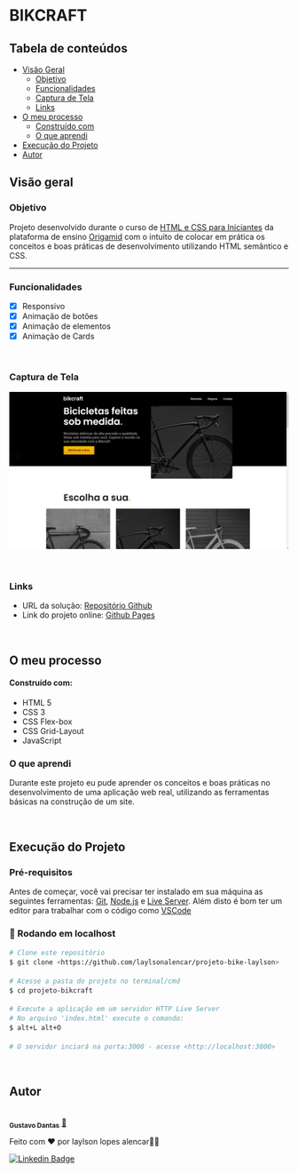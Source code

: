 # BIKCRAFT

## Tabela de conteúdos

- [Visão Geral](#visão-geral)
    - [Objetivo](#objetivo)
    - [Funcionalidades](#funcionalidades)
  - [Captura de Tela](#captura-de-tela)
  - [Links](#links)
- [O meu processo](#o-meu-processo)
  - [Construído com](#construído-com)
  - [O que aprendi](#o-que-aprendi)
- [Execução do Projeto](#execução-do-projeto)
- [Autor](#autor)

## Visão geral

### Objetivo

Projeto desenvolvido durante o curso de [HTML e CSS para Iniciantes](https://www.origamid.com/curso/html-e-css-para-iniciantes/) da plataforma de ensino [Origamid](https://www.origamid.com) com o intuito de colocar em prática os conceitos e boas práticas de desenvolvimento utilizando HTML semântico e CSS.

---

### Funcionalidades

- [x] Responsivo
- [x] Animação de botões
- [x] Animação de elementos
- [x] Animação de Cards

<br>

### Captura de Tela

![](./img/screen-bikcraft.png)

<br>

### Links

- URL da solução: [Repositório Github](https://github.com/laylsonalencar/projeto-bike-laylson)
- Link do projeto online: [Github Pages](https://github.com/laylsonalencar/projeto-bike-laylson)

<br>

## O meu processo

#### Construído com:

- HTML 5
- CSS 3
- CSS Flex-box
- CSS Grid-Layout
- JavaScript

### O que aprendi

Durante este projeto eu pude aprender os conceitos e boas práticas no desenvolvimento de uma aplicação web real, utilizando as ferramentas básicas na 
construção de um site.

<br>

## Execução do Projeto

### Pré-requisitos

Antes de começar, você vai precisar ter instalado em sua máquina as seguintes ferramentas:
[Git](https://git-scm.com), [Node.js](https://nodejs.org/en/) e [Live Server](https://marketplace.visualstudio.com/items?itemName=ritwickdey.LiveServer). 
Além disto é bom ter um editor para trabalhar com o código como [VSCode](https://code.visualstudio.com/)

### 🎲 Rodando em localhost

```bash
# Clone este repositório
$ git clone <https://github.com/laylsonalencar/projeto-bike-laylson>

# Acesse a pasta do projeto no terminal/cmd
$ cd projeto-bikcraft

# Execute a aplicação em um servidor HTTP Live Server
# No arquivo 'index.html' execute o comando:
$ alt+L alt+O

# O servidor inciará na porta:3000 - acesse <http://localhost:3000>
```

<br>

## Autor

<a href="https://github.com/laylsonalencar">
 <img style="border-radius: 50%;" src="https://avatars.githubusercontent.com/u/32991646?v=4" width="100px;" alt=""/>
 <br />
 <sub><b>Gustavo Dantas</b></sub></a> <a href="https://github.com/laylsonalencar" title="GitHub">🚀</a>


Feito com ❤️ por laylson lopes alencar👋🏽

 [![Linkedin Badge](https://media.licdn.com/dms/image/C4E03AQF8Kmseqnv11A/profile-displayphoto-shrink_400_400/0/1661289940646?e=1691020800&v=beta&t=kKbRsDvOwxtrkMNtpty0qHjuM8vOs2ngeX2dxLG3g-Y)](https://www.linkedin.com/in/laylson-lopes-alencar-016916150/) 


